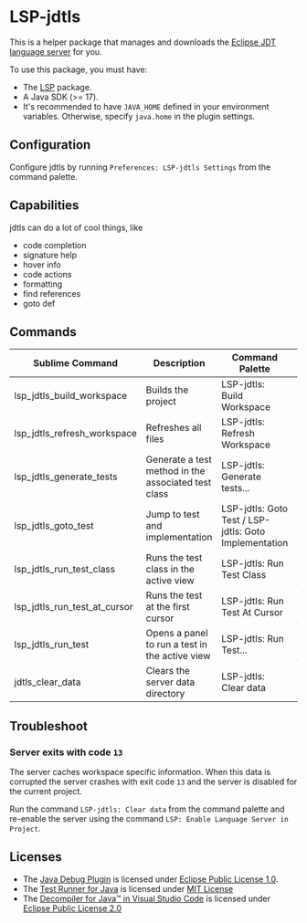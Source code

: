 # LSP-jdtls

This is a helper package that manages and downloads the [Eclipse JDT language server](https://projects.eclipse.org/projects/eclipse.jdt.ls) for you.

To use this package, you must have:

- The [LSP](https://packagecontrol.io/packages/LSP) package.
- A Java SDK (>= 17).
- It's recommended to have `JAVA_HOME` defined in your environment variables. Otherwise, specify `java.home` in the plugin settings.


## Configuration

Configure jdtls by running `Preferences: LSP-jdtls Settings` from the command palette.

## Capabilities

jdtls can do a lot of cool things, like

- code completion
- signature help
- hover info
- code actions
- formatting
- find references
- goto def

## Commands

| Sublime Command               | Description                                           | Command Palette                                       | Note       |
|-------------------------------|-------------------------------------------------------|-------------------------------------------------------|------------|
| lsp_jdtls_build_workspace     | Builds the project                                    | LSP-jdtls: Build Workspace                            | |
| lsp_jdtls_refresh_workspace   | Refreshes all files                                   | LSP-jdtls: Refresh Workspace                          | |
| lsp_jdtls_generate_tests      | Generate a test method in the associated test class   | LSP-jdtls: Generate tests...                          | |
| lsp_jdtls_goto_test           | Jump to test and implementation                       | LSP-jdtls: Goto Test / LSP-jdtls: Goto Implementation | |
| lsp_jdtls_run_test_class      | Runs the test class in the active view                | LSP-jdtls: Run Test Class                             | _(experimental)_ Requires [Debugger](https://github.com/daveleroy/sublime_debugger)|
| lsp_jdtls_run_test_at_cursor  | Runs the test at the first cursor                     | LSP-jdtls: Run Test At Cursor                         | _(experimental)_ Requires [Debugger](https://github.com/daveleroy/sublime_debugger)|
| lsp_jdtls_run_test            | Opens a panel to run a test in the active view        | LSP-jdtls: Run Test...                                | _(experimental)_ Requires [Debugger](https://github.com/daveleroy/sublime_debugger)|
| jdtls_clear_data              | Clears the server data directory                      | LSP-jdtls: Clear data                                 | |

## Troubleshoot

### Server exits with code `13`
The server caches workspace specific information. When this data is corrupted the server crashes with exit code `13` and the server is disabled for the current project.

Run the command `LSP-jdtls: Clear data` from the command palette and re-enable the server using the command `LSP: Enable Language Server in Project`.

## Licenses

- The [Java Debug Plugin](https://github.com/microsoft/java-debug) is licensed under [Eclipse Public License 1.0](https://github.com/Microsoft/java-debug/blob/master/LICENSE.txt).
- The [Test Runner for Java](https://github.com/microsoft/vscode-java-test) is licensed under [MIT License](https://github.com/microsoft/vscode-java-test/blob/main/LICENSE.txt)
- The [Decompiler for Java™ in Visual Studio Code](https://github.com/dgileadi/vscode-java-decompiler) is licensed under [Eclipse Public License 2.0](https://github.com/dgileadi/vscode-java-decompiler/blob/master/LICENSE)
